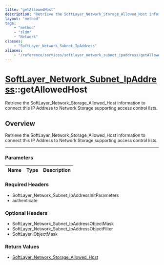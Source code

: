 ```yaml
---
title: "getAllowedHost"
description: "Retrieve the SoftLayer_Network_Storage_Allowed_Host information to connect this IP Address to Network Storage supporting... "
layout: "method"
tags:
    - "method"
    - "sldn"
    - "Network"
classes:
    - "SoftLayer_Network_Subnet_IpAddress"
aliases:
    - "/reference/services/softlayer_network_subnet_ipaddress/getAllowedHost"
---
```

# [SoftLayer_Network_Subnet_IpAddress](/reference/services/SoftLayer_Network_Subnet_IpAddress)::getAllowedHost

Retrieve the SoftLayer_Network_Storage_Allowed_Host information to connect this IP Address to Network Storage supporting access control lists.


## Overview 
Retrieve the SoftLayer_Network_Storage_Allowed_Host information to connect this IP Address to Network Storage supporting access control lists.

-----

### Parameters 
|Name | Type | Description |
| --- | --- | --- |


### Required Headers
* SoftLayer_Network_Subnet_IpAddressInitParameters
* authenticate


### Optional Headers
* SoftLayer_Network_Subnet_IpAddressObjectMask
* SoftLayer_Network_Subnet_IpAddressObjectFilter
* SoftLayer_ObjectMask

### Return Values
* <a href='/reference/datatypes/SoftLayer_Network_Storage_Allowed_Host'>SoftLayer_Network_Storage_Allowed_Host </a>




